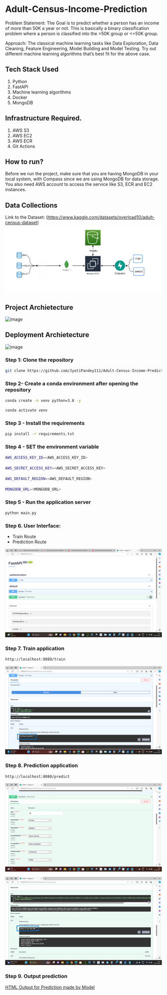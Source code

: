 # Adult-Census-Income-Prediction
Problem Statement: The Goal is to predict whether a person has an income of more than 50K a year or not. This is basically a binary classification problem where a person is classified into the  >50K group or &lt;=50K group.

Approach: The classical machine learning tasks like Data Exploration, Data Cleaning, Feature Engineering, Model Building and Model Testing. Try out different machine learning algorithms that’s best fit for the above case.


## Tech Stack Used
1. Python 
2. FastAPI 
3. Machine learning algorithms
4. Docker
5. MongoDB

## Infrastructure Required.

1. AWS S3
2. AWS EC2
3. AWS ECR
4. Git Actions


## How to run?
Before we run the project, make sure that you are having MongoDB in your local system, with Compass since we are using MongoDB for data storage. You also need AWS account to access the service like S3, ECR and EC2 instances.

## Data Collections
Link to the Dataset: (https://www.kaggle.com/datasets/overload10/adult-census-dataset)
![image](https://github.com/JyotiPandey111/Adult-Census-Income-Prediction/blob/main/Flowcharts/Data%20Pipeline%20MongoDB.png)

## Project Archietecture
![image](https://user-images.githubusercontent.com/57321948/193536768-ae704adc-32d9-4c6c-b234-79c152f756c5.png)


## Deployment Archietecture
![image](https://user-images.githubusercontent.com/57321948/193536973-4530fe7d-5509-4609-bfd2-cd702fc82423.png)

### Step 1: Clone the repository
```bash
git clone https://github.com/JyotiPandey111/Adult-Census-Income-Prediction.git
```

### Step 2- Create a conda environment after opening the repository

```bash
conda create -n venv python=3.8 -y
```

```bash
conda activate venv
```

### Step 3 - Install the requirements
```bash
pip install -r requirements.txt
```


### Step 4 - SET the environment variable
```bash
AWS_ACCESS_KEY_ID=<AWS_ACCESS_KEY_ID>

AWS_SECRET_ACCESS_KEY=<AWS_SECRET_ACCESS_KEY>

AWS_DEFAULT_REGION=<AWS_DEFAULT_REGION>

MONGODB_URL=<MONGODB_URL>

```

### Step 5 - Run the application server
```bash
python main.py
```

### Step 6. User Interface:
- Train Route
- Prediction Route

![image](https://github.com/JyotiPandey111/Adult-Census-Income-Prediction/blob/main/Flowcharts/Fast%20API%20User%20Interface.png)


### Step 7. Train application


```bash
http://localhost:8080/train

```
![image](https://github.com/JyotiPandey111/Adult-Census-Income-Prediction/blob/main/Flowcharts/Training%20Successful.png)

### Step 8. Prediction application
```bash
http://localhost:8080/predict

```
![image](https://github.com/JyotiPandey111/Adult-Census-Income-Prediction/blob/main/Flowcharts/User%20Interface%20Entries%20by%20User.png)

![image](https://github.com/JyotiPandey111/Adult-Census-Income-Prediction/blob/main/Flowcharts/Prediction%20made%20by%20Model.png)

### Step 9. Output prediction

[HTML Output for Prediction made by Model](https://github.com/JyotiPandey111/Adult-Census-Income-Prediction/blob/main/Flowcharts/Adult%20Census%20Income%20Prediction%20HTML%20Output.pdf)